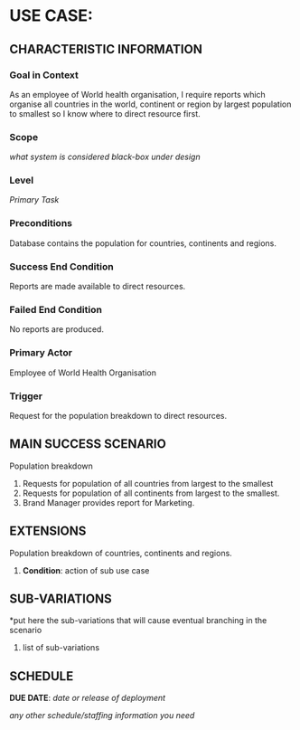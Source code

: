 # USE CASE: <number> <the name should be the goal as a short active verb phrase>

## CHARACTERISTIC INFORMATION

### Goal in Context

As an employee of World health organisation, I require reports which organise all countries in the world, continent or region by largest population to smallest so I know where to direct resource first.

### Scope

*what system is considered black-box under design*

### Level

*Primary Task*

### Preconditions

Database contains the population for countries, continents and regions.

### Success End Condition

Reports are made available to direct resources.

### Failed End Condition

No reports are produced.
### Primary Actor

Employee of World Health Organisation

### Trigger

Request for the population breakdown to direct resources.

## MAIN SUCCESS SCENARIO

Population breakdown

1. Requests for population of all countries from largest to the smallest 
3. Requests for population of all continents from largest to the smallest.
4. Brand Manager provides report for Marketing.

## EXTENSIONS

Population breakdown of countries, continents and regions.

1. **Condition**: action of sub use case

## SUB-VARIATIONS

*put here the sub-variations that will cause eventual branching in the scenario

1. list of sub-variations

## SCHEDULE

**DUE DATE**: *date or release of deployment*

*any other schedule/staffing information you need*